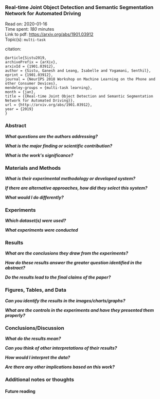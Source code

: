<!--
{"title": "Real-time Joint Object Detection and Semantic Segmentation Network for Automated Driving", "url": "https://arxiv.org/abs/1901.03912", "topics": "multi-task", "date": "2020-01-16", "estimated_minutes": "180"}
-->
### Real-time Joint Object Detection and Semantic Segmentation Network for Automated Driving

Read on: 2020-01-16  
Time spent: *180* minutes  
Link to pdf: https://arxiv.org/abs/1901.03912  
Topic(s): `multi-task`

citation:
```
@article{Sistu2019,
archivePrefix = {arXiv},
arxivId = {1901.03912},
author = {Sistu, Ganesh and Leang, Isabelle and Yogamani, Senthil},
eprint = {1901.03912},
journal = {NeurIPS 2018 Workshop on Machine Learning on the Phone and other Consumer Devices},
mendeley-groups = {multi-task learning},
month = {jan},
title = {{Real-time Joint Object Detection and Semantic Segmentation Network for Automated Driving}},
url = {http://arxiv.org/abs/1901.03912},
year = {2019}
}
```

### Abstract

__*What questions are the authors addressing?*__

__*What is the major finding or scientific contribution?*__

__*What is the work's significance?*__

### Materials and Methods

__*What is their experimental methodology or developed system?*__

__*If there are alternative approaches, how did they select this system?*__

__*What would I do differently?*__

### Experiments

__*Which dataset(s) were used?*__

__*What experiments were conducted*__

### Results

__*What are the conclusions they draw from the experiments?*__

__*How do these results answer the greater question identified in the abstract?*__

__*Do the results lead to the final claims of the paper?*__

### Figures, Tables, and Data

__*Can you identify the results in the images/charts/graphs?*__

__*What are the controls in the experiments and have they presented them properly?*__

### Conclusions/Discussion

__*What do the results mean?*__

__*Can you think of other interpretations of their results?*__

__*How would I interpret the data?*__

__*Are there any other implications based on this work?*__

### Additional notes or thoughts

#### Future reading
